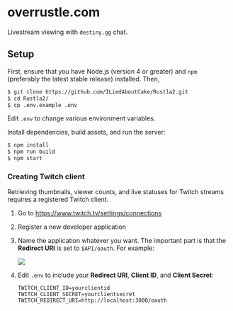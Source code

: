 # overrustle.com

Livestream viewing with `destiny.gg` chat.

## Setup

First, ensure that you have Node.js (version 4 or greater) and `npm` (preferably
the latest stable release) installed. Then,

``` bash
$ git clone https://github.com/ILiedAboutCake/Rustla2.git
$ cd Rustla2/
$ cp .env.example .env
```

Edit `.env` to change various environment variables.

Install dependencies, build assets, and run the server:

``` bash
$ npm install
$ npm run build
$ npm start
```

### Creating Twitch client

Retrieving thumbnails, viewer counts, and live statuses for Twitch streams
requires a registered Twitch client.

  1. Go to <https://www.twitch.tv/settings/connections>
  2. Register a new developer application
  3. Name the application whatever you want. The important part is that the
     **Redirect URI** is set to `$API/oauth`. For example:

     ![](https://i.imgur.com/SqG6TNB.png)
  4. Edit `.env` to include your **Redirect URI**, **Client ID**, and **Client
     Secret**:

     ```
     TWITCH_CLIENT_ID=yourclientid
     TWITCH_CLIENT_SECRET=yourclientsecret
     TWITCH_REDIRECT_URI=http://localhost:3000/oauth
     ```
